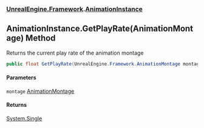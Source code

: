 ### [UnrealEngine.Framework](UnrealEngine_Framework.md 'UnrealEngine.Framework').[AnimationInstance](AnimationInstance.md 'UnrealEngine.Framework.AnimationInstance')
## AnimationInstance.GetPlayRate(AnimationMontage) Method
Returns the current play rate of the animation montage  
```csharp
public float GetPlayRate(UnrealEngine.Framework.AnimationMontage montage);
```
#### Parameters
<a name='UnrealEngine_Framework_AnimationInstance_GetPlayRate(UnrealEngine_Framework_AnimationMontage)_montage'></a>
`montage` [AnimationMontage](AnimationMontage.md 'UnrealEngine.Framework.AnimationMontage')  
  
#### Returns
[System.Single](https://docs.microsoft.com/en-us/dotnet/api/System.Single 'System.Single')  
